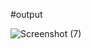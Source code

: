 


#output

![Screenshot (7)](https://github.com/hghyhghy/loginpage3/assets/140393712/ec96ea82-ca50-45cb-91bc-951b87216e80)
